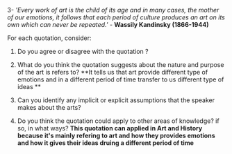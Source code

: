 3-  *'Every work of art is the child of its age and in many cases, the mother of our emotions, it follows that each period of culture produces an art on its own which can never be repeated.'*  - **Wassily Kandinsky (1866-1944)** 

For each quotation, consider: 
1. Do you agree or disagree with the quotation ? 

2. What do you think the quotation suggests about the nature and purpose of the art is refers to? 
**It tells us that art provide different type of emotions and in a different period of time transfer to us different type of ideas **

4. Can you identify any implicit or explicit assumptions that the speaker makes about the arts? 
5. Do you think the quotation could apply to other areas of knowledge? if so, in what ways?
**This quotation can applied in Art and History because it's mainly refering to art and how they provides emotions and how it gives their ideas druing a different period of time**
